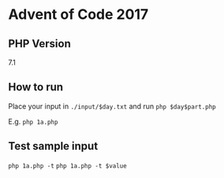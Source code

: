 # Advent of Code 2017 #

## PHP Version ##

7.1

## How to run ##

Place your input in `./input/$day.txt`
and run `php $day$part.php`

E.g. `php 1a.php`

## Test sample input

`php 1a.php -t`
`php 1a.php -t $value`